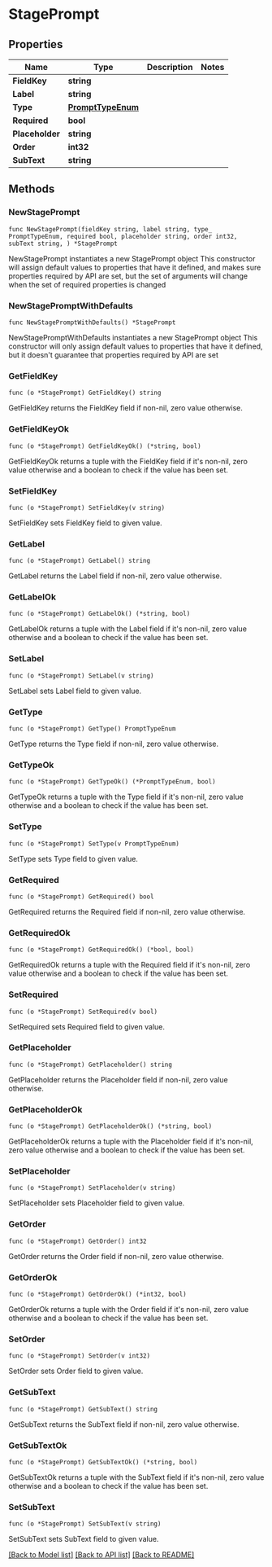 # StagePrompt

## Properties

Name | Type | Description | Notes
------------ | ------------- | ------------- | -------------
**FieldKey** | **string** |  | 
**Label** | **string** |  | 
**Type** | [**PromptTypeEnum**](PromptTypeEnum.md) |  | 
**Required** | **bool** |  | 
**Placeholder** | **string** |  | 
**Order** | **int32** |  | 
**SubText** | **string** |  | 

## Methods

### NewStagePrompt

`func NewStagePrompt(fieldKey string, label string, type_ PromptTypeEnum, required bool, placeholder string, order int32, subText string, ) *StagePrompt`

NewStagePrompt instantiates a new StagePrompt object
This constructor will assign default values to properties that have it defined,
and makes sure properties required by API are set, but the set of arguments
will change when the set of required properties is changed

### NewStagePromptWithDefaults

`func NewStagePromptWithDefaults() *StagePrompt`

NewStagePromptWithDefaults instantiates a new StagePrompt object
This constructor will only assign default values to properties that have it defined,
but it doesn't guarantee that properties required by API are set

### GetFieldKey

`func (o *StagePrompt) GetFieldKey() string`

GetFieldKey returns the FieldKey field if non-nil, zero value otherwise.

### GetFieldKeyOk

`func (o *StagePrompt) GetFieldKeyOk() (*string, bool)`

GetFieldKeyOk returns a tuple with the FieldKey field if it's non-nil, zero value otherwise
and a boolean to check if the value has been set.

### SetFieldKey

`func (o *StagePrompt) SetFieldKey(v string)`

SetFieldKey sets FieldKey field to given value.


### GetLabel

`func (o *StagePrompt) GetLabel() string`

GetLabel returns the Label field if non-nil, zero value otherwise.

### GetLabelOk

`func (o *StagePrompt) GetLabelOk() (*string, bool)`

GetLabelOk returns a tuple with the Label field if it's non-nil, zero value otherwise
and a boolean to check if the value has been set.

### SetLabel

`func (o *StagePrompt) SetLabel(v string)`

SetLabel sets Label field to given value.


### GetType

`func (o *StagePrompt) GetType() PromptTypeEnum`

GetType returns the Type field if non-nil, zero value otherwise.

### GetTypeOk

`func (o *StagePrompt) GetTypeOk() (*PromptTypeEnum, bool)`

GetTypeOk returns a tuple with the Type field if it's non-nil, zero value otherwise
and a boolean to check if the value has been set.

### SetType

`func (o *StagePrompt) SetType(v PromptTypeEnum)`

SetType sets Type field to given value.


### GetRequired

`func (o *StagePrompt) GetRequired() bool`

GetRequired returns the Required field if non-nil, zero value otherwise.

### GetRequiredOk

`func (o *StagePrompt) GetRequiredOk() (*bool, bool)`

GetRequiredOk returns a tuple with the Required field if it's non-nil, zero value otherwise
and a boolean to check if the value has been set.

### SetRequired

`func (o *StagePrompt) SetRequired(v bool)`

SetRequired sets Required field to given value.


### GetPlaceholder

`func (o *StagePrompt) GetPlaceholder() string`

GetPlaceholder returns the Placeholder field if non-nil, zero value otherwise.

### GetPlaceholderOk

`func (o *StagePrompt) GetPlaceholderOk() (*string, bool)`

GetPlaceholderOk returns a tuple with the Placeholder field if it's non-nil, zero value otherwise
and a boolean to check if the value has been set.

### SetPlaceholder

`func (o *StagePrompt) SetPlaceholder(v string)`

SetPlaceholder sets Placeholder field to given value.


### GetOrder

`func (o *StagePrompt) GetOrder() int32`

GetOrder returns the Order field if non-nil, zero value otherwise.

### GetOrderOk

`func (o *StagePrompt) GetOrderOk() (*int32, bool)`

GetOrderOk returns a tuple with the Order field if it's non-nil, zero value otherwise
and a boolean to check if the value has been set.

### SetOrder

`func (o *StagePrompt) SetOrder(v int32)`

SetOrder sets Order field to given value.


### GetSubText

`func (o *StagePrompt) GetSubText() string`

GetSubText returns the SubText field if non-nil, zero value otherwise.

### GetSubTextOk

`func (o *StagePrompt) GetSubTextOk() (*string, bool)`

GetSubTextOk returns a tuple with the SubText field if it's non-nil, zero value otherwise
and a boolean to check if the value has been set.

### SetSubText

`func (o *StagePrompt) SetSubText(v string)`

SetSubText sets SubText field to given value.



[[Back to Model list]](../README.md#documentation-for-models) [[Back to API list]](../README.md#documentation-for-api-endpoints) [[Back to README]](../README.md)


